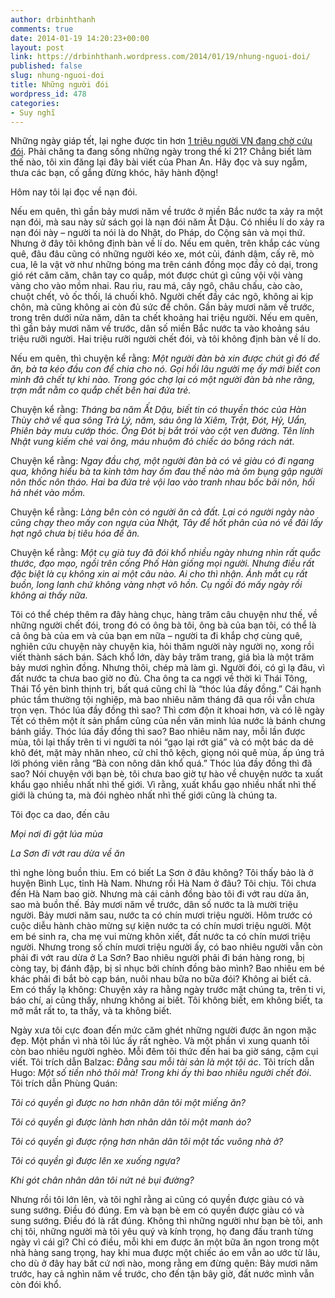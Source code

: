 ```yaml
---
author: drbinhthanh
comments: true
date: 2014-01-19 14:20:23+00:00
layout: post
link: https://drbinhthanh.wordpress.com/2014/01/19/nhung-nguoi-doi/
published: false
slug: nhung-nguoi-doi
title: Những người đói
wordpress_id: 478
categories:
- Suy nghĩ
---
```


Những ngày giáp tết, lại nghe được tin hơn [1 triệu người VN đang chờ cứu đói](http://vnexpress.net/tin-tuc/thoi-su/11-tinh-xin-cap-gao-cuu-doi-dip-tet-2938258.html). Phải chăng ta đang sống những ngày trong thế kỉ 21? Chẳng biết làm thế nào, tôi xin đăng lại đây bài viết của Phan An. Hãy đọc và suy ngẫm, thưa các bạn, cố gắng đừng khóc, hãy hành động!




Hôm nay tôi lại đọc về nạn đói.




Nếu em quên, thì gần bảy mươi năm về trước ở miền Bắc nước ta xảy ra một nạn đói, mà sau này sử sách gọi là nạn đói năm Ất Dậu. Có nhiều lí do xảy ra nạn đói này – người ta nói là do Nhật, do Pháp, do Cộng sản và mọi thứ. Nhưng ở đây tôi không định bàn về lí do.<!-- more --> Nếu em quên, trên khắp các vùng quê, đâu đâu cũng có những người kéo xe, mót củi, đánh dậm, cấy rẽ, mò cua, lê la vật vờ như những bóng ma trên cánh đồng mọc đầy cỏ dại, trong gió rét căm căm, chân tay co quắp, mót được chút gì cũng vội vội vàng vàng cho vào mồm nhai. Rau rìu, rau má, cây ngô, châu chấu, cào cào, chuột chết, vỏ ốc thối, lá chuối khô. Người chết đầy các ngõ, không ai kịp chôn, mà cũng không ai còn đủ sức để chôn. Gần bảy mươi năm về trước, trong trên dưới nửa năm, dân ta chết khoảng hai triệu người. Nếu em quên, thì gần bảy mươi năm về trước, dân số miền Bắc nước ta vào khoảng sáu triệu rưỡi người. Hai triệu rưỡi người chết đói, và tôi không định bàn về lí do.




Nếu em quên, thì chuyện kể rằng: _Một người đàn bà xin được chút gì đó để ăn, bà ta kéo đầu con để chia cho nó. Gọi hồi lâu người mẹ ấy mới biết con mình đã chết tự khi nào. Trong góc chợ lại có một người đàn bà nhe răng, trợn mắt nằm co quắp chết bên hai đứa trẻ._




Chuyện kể rằng: _Tháng ba năm Ất Dậu, biết tin có thuyền thóc của Hàn Thùy chở về qua sông Trà Lý, năm, sáu ông là Xiêm, Trật, Đót, Hỷ, Uẩn, Phiên bày mưu cướp thóc. Ông Đót bị bắt trói vào cột ven đường. Tên lính Nhật vung kiếm chẻ vai ông, máu nhuộm đỏ chiếc áo bông rách nát._




Chuyện kể rằng: _Ngay đầu chợ, một người đàn bà có vẻ giàu có đi ngang qua, không hiểu bà ta kinh tởm hay ốm đau thế nào mà ôm bụng gập người nôn thốc nôn tháo. Hai ba đứa trẻ vội lao vào tranh nhau bốc bãi nôn, hối hả nhét vào mồm._




Chuyện kể rằng: _Làng bên còn có người ăn cả đất. Lại có người ngày nào cũng chạy theo mấy con ngựa của Nhật, Tây để hốt phân của nó về đãi lấy hạt ngô chưa bị tiêu hóa để ăn._




Chuyện kể rằng: _Một cụ già tuy đã đói khổ nhiều ngày nhưng nhìn rất quắc thước, đạo mạo, ngồi trên cống Phố Hàn giống mọi người. Nhưng điều rất đặc biệt là cụ không xin ai một câu nào. Ai cho thì nhận. Ánh mắt cụ rất buồn, long lanh chứ không vàng nhợt vô hồn. Cụ ngồi đó mấy ngày rồi không ai thấy nữa._




Tôi có thể chép thêm ra đây hàng chục, hàng trăm câu chuyện như thế, về những người chết đói, trong đó có ông bà tôi, ông bà của bạn tôi, có thể là cả ông bà của em và của bạn em nữa – người ta đi khắp chợ cùng quê, nghiên cứu chuyện này chuyện kia, hỏi thăm người này người nọ, xong rồi viết thành sách bán. Sách khổ lớn, dày bảy trăm trang, giá bìa là một trăm bảy mươi nghìn đồng. Nhưng thôi, chép mà làm gì. Người đói, có gì lạ đâu, vì đất nước ta chưa bao giờ no đủ. Cha ông ta ca ngợi về thời kì Thái Tông, Thái Tổ yên bình thịnh trị, bất quá cũng chỉ là “thóc lúa đầy đồng.” Cái hạnh phúc tầm thường tội nghiệp, mà bao nhiêu năm tháng đã qua rồi vẫn chưa trọn vẹn. Thóc lúa đầy đồng thì sao? Thì cơm độn ít khoai hơn, và có lẽ ngày Tết có thêm một ít sản phẩm cũng của nền văn minh lúa nước là bánh chưng bánh giầy. Thóc lúa đầy đồng thì sao? Bao nhiêu năm nay, mỗi lần được mùa, tôi lại thấy trên ti vi người ta nói “gạo lại rớt giá” và có một bác da dẻ khô đét, mặt mày nhăn nheo, cử chỉ thô kệch, giọng nói quê mùa, ấp úng trả lời phóng viên rằng “Bà con nông dân khổ quá.” Thóc lúa đầy đồng thì đã sao? Nói chuyện với bạn bè, tôi chưa bao giờ tự hào về chuyện nước ta xuất khẩu gạo nhiều nhất nhì thế giới. Vì rằng, xuất khẩu gạo nhiều nhất nhì thế giới là chúng ta, mà đói nghèo nhất nhì thế giới cũng là chúng ta.




Tôi đọc ca dao, đến câu




_Mọi nơi đi gặt lúa mùa_  

_La Sơn đi vớt rau dừa về ăn_




thì nghe lòng buồn thiu. Em có biết La Sơn ở đâu không? Tôi thấy bảo là ở huyện Bình Lục, tỉnh Hà Nam. Nhưng rồi Hà Nam ở đâu? Tôi chịu. Tôi chưa đến Hà Nam bao giờ. Nhưng mà cái cảnh đồng bào tôi đi vớt rau dừa ăn, sao mà buồn thế. Bảy mươi năm về trước, dân số nước ta là mười triệu người. Bảy mươi năm sau, nước ta có chín mươi triệu người. Hôm trước có cuộc diễu hành chào mừng sự kiện nước ta có chín mươi triệu người. Một em bé sinh ra, cha mẹ vui mừng khôn xiết, đất nước ta có chín mươi triệu người. Nhưng trong số chín mươi triệu người ấy, có bao nhiêu người vẫn còn phải đi vớt rau dừa ở La Sơn? Bao nhiêu người phải đi bán hàng rong, bị còng tay, bị đánh đập, bị sỉ nhục bởi chính đồng bào mình? Bao nhiêu em bé khác phải đi bắt bò cạp bán, nuôi nhau bữa no bữa đói? Không ai biết cả. Em có thấy lạ không: Chuyện xảy ra hằng ngày trước mặt chúng ta, trên ti vi, báo chí, ai cũng thấy, nhưng không ai biết. Tôi không biết, em không biết, ta mở mắt rất to, ta thấy, và ta không biết.




Ngày xưa tôi cực đoan đến mức căm ghét những người được ăn ngon mặc đẹp. Một phần vì nhà tôi lúc ấy rất nghèo. Và một phần vì xung quanh tôi còn bao nhiêu người nghèo. Mỗi đêm tôi thức đến hai ba giờ sáng, cặm cụi viết. Tôi trích dẫn Balzac: _Đằng sau mỗi tài sản là một tội ác_. Tôi trích dẫn Hugo: _Một số tiền nhỏ thôi mà! Trong khi ấy thì bao nhiêu người chết đói_. Tôi trích dẫn Phùng Quán:




_Tôi có quyền gì được no hơn nhân dân tôi một miếng ăn?_  

_Tôi có quyền gì được lành hơn nhân dân tôi một manh áo?_  

_Tôi có quyền gì được rộng hơn nhân dân tôi một tấc vuông nhà ở?_  

_Tôi có quyền gì được lên xe xuống ngựa?_  

_Khi gót chân nhân dân tôi nứt nẻ bụi đường?_




Nhưng rồi tôi lớn lên, và tôi nghĩ rằng ai cũng có quyền được giàu có và sung sướng. Điều đó đúng. Em và bạn bè em có quyền được giàu có và sung sướng. Điều đó là rất đúng. Không thì những người như bạn bè tôi, anh chị tôi, những người mà tôi yêu quý và kính trọng, họ đang đấu tranh từng ngày vì cái gì? Chỉ có điều, mỗi khi em được ăn một bữa ăn ngon trong một nhà hàng sang trọng, hay khi mua được một chiếc áo em vẫn ao ước từ lâu, cho dù ở đây hay bất cứ nơi nào, mong rằng em đừng quên: Bảy mươi năm trước, hay cả nghìn năm về trước, cho đến tận bây giờ, đất nước mình vẫn còn đói khổ.



